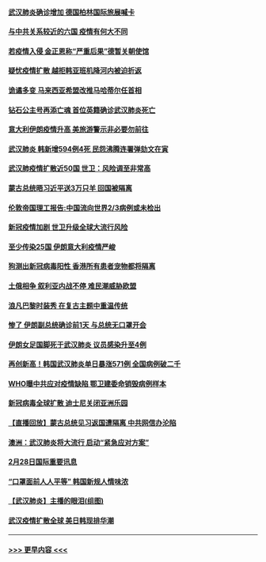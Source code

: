 #### [武汉肺炎确诊增加 德国柏林国际旅展喊卡](../pages/prog202/a102788529.md?t=02291702) 
#### [与中共关系较近的六国 疫情有何大不同](../pages/prog202/a102788521.md?t=02291702) 
#### [若疫情入侵 金正恩称“严重后果”德暂关朝使馆](../pages/prog202/a102788512.md?t=02291702) 
#### [疑忧疫情扩散 越拒韩亚班机降河内被迫折返](../pages/prog202/a102788502.md?t=02291702) 
#### [诡谲多变 马来西亚希盟改推马哈蒂尔任首相](../pages/prog202/a102788477.md?t=02291702) 
#### [钻石公主号再添亡魂 首位英籍确诊武汉肺炎死亡](../pages/prog202/a102788362.md?t=02291702) 
#### [意大利伊朗疫情升高 美旅游警示非必要勿前往](../pages/prog202/a102788341.md?t=02291702) 
#### [武汉肺炎 韩新增594例4死 民怨沸腾连署弹劾文在寅](../pages/prog202/a102788308.md?t=02291702) 
#### [武汉肺疫情扩散近50国 世卫：风险调至非常高](../pages/prog202/a102788300.md?t=02291702) 
#### [蒙古总统晤习近平送3万只羊 回国被隔离](../pages/prog202/a102788275.md?t=02291702) 
#### [伦敦帝国理工报告:中国流向世界2/3病例或未检出](../pages/prog202/a102788174.md?t=02291702) 
#### [新冠疫情加剧 世卫升级全球大流行风险](../pages/prog202/a102788185.md?t=02291702) 
#### [至少传染25国 伊朗意大利疫情严峻](../pages/prog202/a102788165.md?t=02291702) 
#### [狗测出新冠病毒阳性 香港所有患者宠物都将隔离](../pages/prog202/a102788129.md?t=02291702) 
#### [土俄相争 叙利亚内战不停 难民潮威胁欧盟](../pages/prog202/a102788119.md?t=02291702) 
#### [浪凡巴黎时装秀 在复古主题中重温传统](../pages/prog202/a102788123.md?t=02291702) 
#### [惨了 伊朗副总统确诊前1天 与总统无口罩开会](../pages/prog202/a102787962.md?t=02291702) 
#### [伊朗女足国脚死于武汉肺炎 议员感染升至4例](../pages/prog202/a102788031.md?t=02291702) 
#### [再创新高！韩国武汉肺炎单日暴涨571例 全国病例破二千](../pages/prog202/a102788011.md?t=02291702) 
#### [WHO曝中共应对疫情缺陷 鄂卫建委命销毁病例样本](../pages/prog202/a102787994.md?t=02291702) 
#### [新冠病毒全球扩散 迪士尼关闭亚洲乐园](../pages/prog202/a102787990.md?t=02291702) 
#### [【直播回放】蒙古总统见习返国遭隔离 中共网信办沦陷](../pages/prog202/a102787708.md?t=02291702) 
#### [澳洲：武汉肺炎将大流行 启动“紧急应对方案”](../pages/prog202/a102787765.md?t=02291702) 
#### [2月28日国际重要讯息](../pages/prog202/a102787755.md?t=02291702) 
#### [“口罩面前人人平等” 韩国新规人情味浓](../pages/prog202/a102787718.md?t=02291702) 
#### [【武汉肺炎】主播的眼泪(组图)](../pages/prog202/a102786822.md?t=02291702) 
#### [武汉疫情扩散全球 美日韩现排华潮](../pages/prog202/a102787480.md?t=02291702) 

----
#### [ >>> 更早内容 <<< ](../indexes/prog202-earlier.md)
